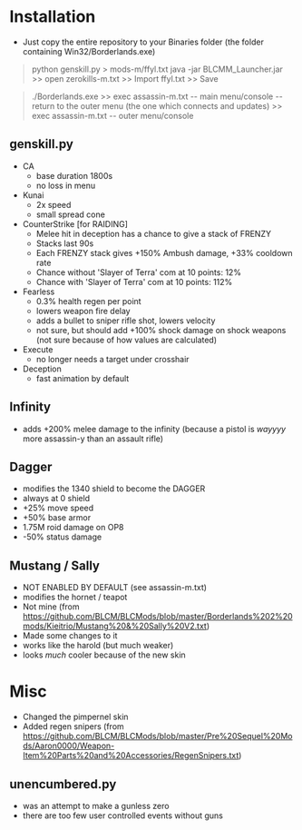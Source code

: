 # Installation

- Just copy the entire repository to your Binaries folder (the folder containing Win32/Borderlands.exe)

> python genskill.py > mods-m/ffyl.txt
> java -jar BLCMM_Launcher.jar
    >> open zerokills-m.txt
    >> Import ffyl.txt
    >> Save

> ./Borderlands.exe
    >> exec assassin-m.txt  -- main menu/console 
    -- return to the outer menu (the one which connects and updates)
    >> exec assassin-m.txt  -- outer menu/console

## genskill.py
- CA
    - base duration                 1800s
    - no loss in menu
- Kunai
    - 2x speed
    - small spread cone
- CounterStrike [for RAIDING]
    - Melee hit in deception has a chance to give a stack of FRENZY
    - Stacks last 90s
    - Each FRENZY stack gives +150% Ambush damage, +33% cooldown rate
    - Chance without 'Slayer of Terra' com at 10 points: 12%
    - Chance with 'Slayer of Terra' com at 10 points: 112%
- Fearless
    - 0.3% health regen per point
    - lowers weapon fire delay
    - adds a bullet to sniper rifle shot, lowers velocity
    - not sure, but should add +100% shock damage on shock weapons (not sure because of how values are calculated)
- Execute
    - no longer needs a target under crosshair
- Deception
    - fast animation by default

## Infinity
- adds +200% melee damage to the infinity (because a pistol is _wayyyy_ more assassin-y than an assault rifle)

## Dagger
- modifies the 1340 shield to become the DAGGER
- always at 0 shield
- +25% move speed
- +50% base armor
- 1.75M roid damage on OP8
- -50% status damage

## Mustang / Sally
- NOT ENABLED BY DEFAULT (see assassin-m.txt)
- modifies the hornet / teapot
- Not mine (from https://github.com/BLCM/BLCMods/blob/master/Borderlands%202%20mods/Kieitrio/Mustang%20&%20Sally%20V2.txt)
- Made some changes to it
- works like the harold (but much weaker)
- looks _much_ cooler because of the new skin

# Misc
- Changed the pimpernel skin
- Added regen snipers (from https://github.com/BLCM/BLCMods/blob/master/Pre%20Sequel%20Mods/Aaron0000/Weapon-Item%20Parts%20and%20Accessories/RegenSnipers.txt)


## unencumbered.py
- was an attempt to make a gunless zero
- there are too few user controlled events without guns
